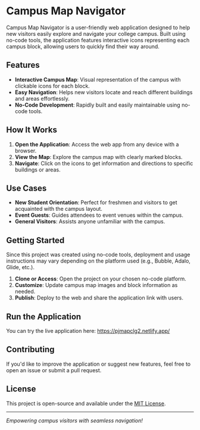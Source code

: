 # Campus Map Navigator

Campus Map Navigator is a user-friendly web application designed to help new visitors easily explore and navigate your college campus. Built using no-code tools, the application features interactive icons representing each campus block, allowing users to quickly find their way around.

## Features

- **Interactive Campus Map**: Visual representation of the campus with clickable icons for each block.
- **Easy Navigation**: Helps new visitors locate and reach different buildings and areas effortlessly.
- **No-Code Development**: Rapidly built and easily maintainable using no-code tools.

## How It Works

1. **Open the Application**: Access the web app from any device with a browser.
2. **View the Map**: Explore the campus map with clearly marked blocks.
3. **Navigate**: Click on the icons to get information and directions to specific buildings or areas.

## Use Cases

- **New Student Orientation**: Perfect for freshmen and visitors to get acquainted with the campus layout.
- **Event Guests**: Guides attendees to event venues within the campus.
- **General Visitors**: Assists anyone unfamiliar with the campus.

## Getting Started

Since this project was created using no-code tools, deployment and usage instructions may vary depending on the platform used (e.g., Bubble, Adalo, Glide, etc.).

1. **Clone or Access**: Open the project on your chosen no-code platform.
2. **Customize**: Update campus map images and block information as needed.
3. **Publish**: Deploy to the web and share the application link with users.

## Run the Application

You can try the live application here: https://pjmapclg2.netlify.app/
<!-- Replace the '#' above with your actual deployed app link -->

## Contributing

If you'd like to improve the application or suggest new features, feel free to open an issue or submit a pull request.

## License

This project is open-source and available under the [MIT License](LICENSE).

---

*Empowering campus visitors with seamless navigation!*
